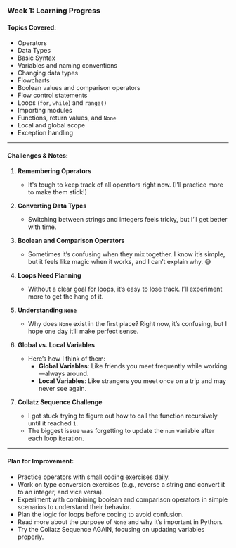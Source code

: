 ### **Week 1: Learning Progress**  

#### **Topics Covered:**  
- Operators  
- Data Types  
- Basic Syntax  
- Variables and naming conventions  
- Changing data types  
- Flowcharts  
- Boolean values and comparison operators  
- Flow control statements  
- Loops (`for`, `while`) and `range()`  
- Importing modules  
- Functions, return values, and `None`  
- Local and global scope  
- Exception handling  

---

#### **Challenges & Notes:**  

1. **Remembering Operators**  
   - It's tough to keep track of all operators right now. (I’ll practice more to make them stick!)  

2. **Converting Data Types**  
   - Switching between strings and integers feels tricky, but I’ll get better with time.  

3. **Boolean and Comparison Operators**  
   - Sometimes it’s confusing when they mix together. I know it’s simple, but it feels like magic when it works, and I can’t explain why. 😅  

4. **Loops Need Planning**  
   - Without a clear goal for loops, it’s easy to lose track. I’ll experiment more to get the hang of it.  

5. **Understanding `None`**  
   - Why does `None` exist in the first place? Right now, it’s confusing, but I hope one day it’ll make perfect sense.  

6. **Global vs. Local Variables**  
   - Here’s how I think of them:  
     - **Global Variables**: Like friends you meet frequently while working—always around.  
     - **Local Variables**: Like strangers you meet once on a trip and may never see again.  

7. **Collatz Sequence Challenge**  
   - I got stuck trying to figure out how to call the function recursively until it reached `1`.  
   - The biggest issue was forgetting to update the `num` variable after each loop iteration.  

---

#### **Plan for Improvement:**  

- Practice operators with small coding exercises daily.  
- Work on type conversion exercises (e.g., reverse a string and convert it to an integer, and vice versa).  
- Experiment with combining boolean and comparison operators in simple scenarios to understand their behavior.  
- Plan the logic for loops before coding to avoid confusion.  
- Read more about the purpose of `None` and why it’s important in Python.  
- Try the Collatz Sequence AGAIN, focusing on updating variables properly.  
